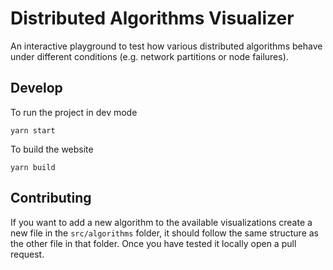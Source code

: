 # Distributed Algorithms Visualizer

An interactive playground to test how various distributed algorithms behave under different conditions (e.g. network partitions or node failures).

## Develop

To run the project in dev mode

```
yarn start
```

To build the website

```
yarn build
```

## Contributing

If you want to add a new algorithm to the available visualizations create a new file in the `src/algorithms` folder, it should follow the same structure as the other file in that folder. Once you have tested it locally open a pull request.
